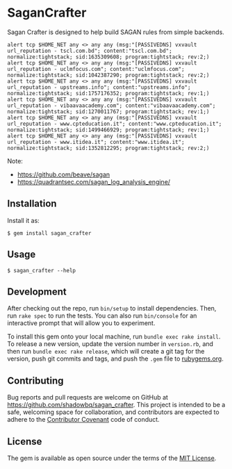# SaganCrafter

Sagan Crafter is designed to help build SAGAN rules from simple backends.

```
alert tcp $HOME_NET any <> any any (msg:"[PASSIVEDNS] vxvault url_reputation - tscl.com.bd"; content:"tscl.com.bd"; normalize:tightstack; sid:1635309608; program:tightstack; rev:2;)
alert tcp $HOME_NET any <> any any (msg:"[PASSIVEDNS] vxvault url_reputation - uclmfocus.com"; content:"uclmfocus.com"; normalize:tightstack; sid:1042387290; program:tightstack; rev:2;)
alert tcp $HOME_NET any <> any any (msg:"[PASSIVEDNS] vxvault url_reputation - upstreams.info"; content:"upstreams.info"; normalize:tightstack; sid:1757176352; program:tightstack; rev:1;)
alert tcp $HOME_NET any <> any any (msg:"[PASSIVEDNS] vxvault url_reputation - vibaavaacademy.com"; content:"vibaavaacademy.com"; normalize:tightstack; sid:1270011767; program:tightstack; rev:1;)
alert tcp $HOME_NET any <> any any (msg:"[PASSIVEDNS] vxvault url_reputation - www.cpteducation.it"; content:"www.cpteducation.it"; normalize:tightstack; sid:1499466929; program:tightstack; rev:1;)
alert tcp $HOME_NET any <> any any (msg:"[PASSIVEDNS] vxvault url_reputation - www.itidea.it"; content:"www.itidea.it"; normalize:tightstack; sid:1352812295; program:tightstack; rev:2;)
```
Note: 

* https://github.com/beave/sagan
* https://quadrantsec.com/sagan_log_analysis_engine/

## Installation

Install it as:

    $ gem install sagan_crafter

## Usage

```    
$ sagan_crafter --help
```

## Development

After checking out the repo, run `bin/setup` to install dependencies. Then, run `rake spec` to run the tests. You can also run `bin/console` for an interactive prompt that will allow you to experiment.

To install this gem onto your local machine, run `bundle exec rake install`. To release a new version, update the version number in `version.rb`, and then run `bundle exec rake release`, which will create a git tag for the version, push git commits and tags, and push the `.gem` file to [rubygems.org](https://rubygems.org).

## Contributing

Bug reports and pull requests are welcome on GitHub at https://github.com/shadowbq/sagan_crafter. This project is intended to be a safe, welcoming space for collaboration, and contributors are expected to adhere to the [Contributor Covenant](http://contributor-covenant.org) code of conduct.


## License

The gem is available as open source under the terms of the [MIT License](http://opensource.org/licenses/MIT).
